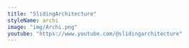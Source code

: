 ```yaml
---
title: "SlidingArchitecture"
styleName: archi
image: "img/Archi.png"
youtube: "https://www.youtube.com/@slidingarchitecture"
---
```

